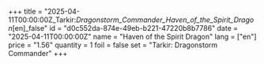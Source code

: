 +++
title = "2025-04-11T00:00:00Z_Tarkir:_Dragonstorm_Commander_Haven_of_the_Spirit_Dragon_[en]_false"
id = "d0c552da-874e-49eb-b221-47220b8b7786"
date = "2025-04-11T00:00:00Z"
name = "Haven of the Spirit Dragon"
lang = ["en"]
price = "1.56"
quantity = 1
foil = false
set = "Tarkir: Dragonstorm Commander"
+++
